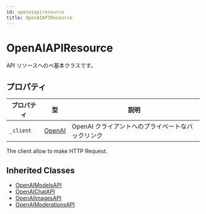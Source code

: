 ```yaml
---
id: openaiapiresource
title: OpenAIAPIResource
---
```


# OpenAIAPIResource

API リソースへのベ基本クラスです。

## プロパティ

| プロパティ     | 型                   | 説明                           |
| --------- | ------------------- | ---------------------------- |
| `_client` | [OpenAI](OpenAI.md) | OpenAI クライアントへのプライベートなバックリンク |

The client allow to make HTTP Request.

## Inherited Classes

- [OpenAIModelsAPI](OpenAIModelsAPI.md)
- [OpenAIChatAPI](OpenAIChatAPI.md)
- [OpenAIImagesAPI](OpenAIImagesAPI.md)
- [OpenAIModerationsAPI](OpenAIModerationsAPI.md)
